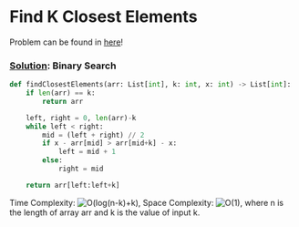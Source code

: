 # Find K Closest Elements

Problem can be found in [here](https://leetcode.com/problems/find-k-closest-elements/)!

### [Solution](/Binary%20Search/658-FindKClosestElements/solution.py): Binary Search

```python
def findClosestElements(arr: List[int], k: int, x: int) -> List[int]:
    if len(arr) == k:
        return arr

    left, right = 0, len(arr)-k
    while left < right:
        mid = (left + right) // 2
        if x - arr[mid] > arr[mid+k] - x:
            left = mid + 1
        else:
            right = mid

    return arr[left:left+k]
```

Time Complexity: ![O(log(n-k)+k)](<https://latex.codecogs.com/svg.image?\inline&space;O(log(n-k)+k)>), Space Complexity: ![O(1)](<https://latex.codecogs.com/svg.image?\inline&space;O(1)>), where n is the length of array arr and k is the value of input k.

